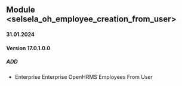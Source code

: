## Module <selsela_oh_employee_creation_from_user>

#### 31.01.2024
#### Version 17.0.1.0.0
##### ADD

- Enterprise Enterprise OpenHRMS Employees From User
